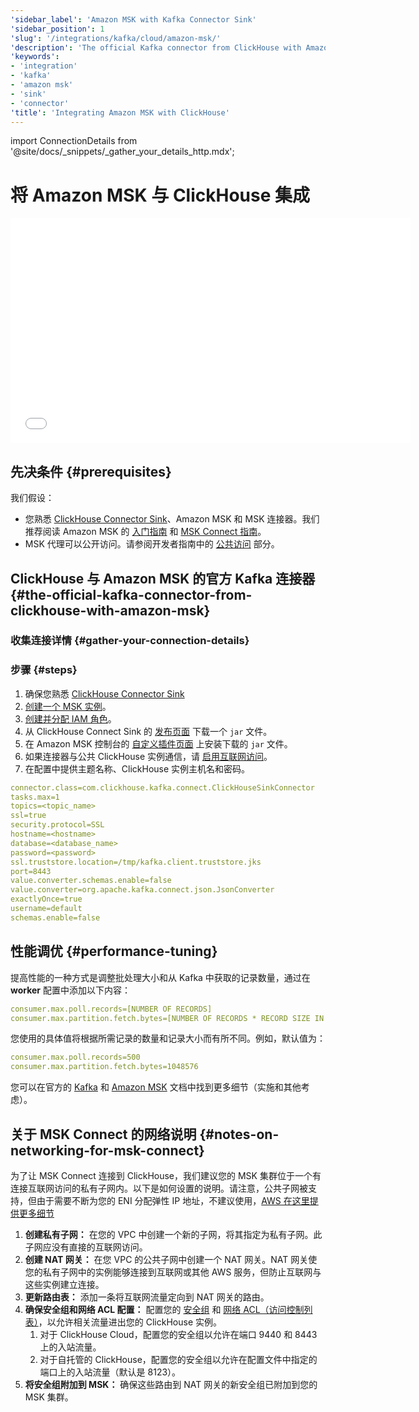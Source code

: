 ```yaml
---
'sidebar_label': 'Amazon MSK with Kafka Connector Sink'
'sidebar_position': 1
'slug': '/integrations/kafka/cloud/amazon-msk/'
'description': 'The official Kafka connector from ClickHouse with Amazon MSK'
'keywords':
- 'integration'
- 'kafka'
- 'amazon msk'
- 'sink'
- 'connector'
'title': 'Integrating Amazon MSK with ClickHouse'
---
```


import ConnectionDetails from '@site/docs/_snippets/_gather_your_details_http.mdx';


# 将 Amazon MSK 与 ClickHouse 集成

<div class='vimeo-container'>
  <iframe src="//www.youtube.com/embed/6lKI_WlQ3-s"
    width="640"
    height="360"
    frameborder="0"
    allow="autoplay;
    fullscreen;
    picture-in-picture"
    allowfullscreen>
  </iframe>
</div>

## 先决条件 {#prerequisites}
我们假设：
* 您熟悉 [ClickHouse Connector Sink](../kafka-clickhouse-connect-sink.md)、Amazon MSK 和 MSK 连接器。我们推荐阅读 Amazon MSK 的 [入门指南](https://docs.aws.amazon.com/msk/latest/developerguide/getting-started.html) 和 [MSK Connect 指南](https://docs.aws.amazon.com/msk/latest/developerguide/msk-connect.html)。
* MSK 代理可以公开访问。请参阅开发者指南中的 [公共访问](https://docs.aws.amazon.com/msk/latest/developerguide/public-access.html) 部分。

## ClickHouse 与 Amazon MSK 的官方 Kafka 连接器 {#the-official-kafka-connector-from-clickhouse-with-amazon-msk}

### 收集连接详情 {#gather-your-connection-details}

<ConnectionDetails />

### 步骤 {#steps}
1. 确保您熟悉 [ClickHouse Connector Sink](../kafka-clickhouse-connect-sink.md)
1. [创建一个 MSK 实例](https://docs.aws.amazon.com/msk/latest/developerguide/create-cluster.html)。
1. [创建并分配 IAM 角色](https://docs.aws.amazon.com/msk/latest/developerguide/create-client-iam-role.html)。
1. 从 ClickHouse Connect Sink 的 [发布页面](https://github.com/ClickHouse/clickhouse-kafka-connect/releases) 下载一个 `jar` 文件。
1. 在 Amazon MSK 控制台的 [自定义插件页面](https://docs.aws.amazon.com/msk/latest/developerguide/msk-connect-plugins.html) 上安装下载的 `jar` 文件。
1. 如果连接器与公共 ClickHouse 实例通信，请 [启用互联网访问](https://docs.aws.amazon.com/msk/latest/developerguide/msk-connect-internet-access.html)。
1. 在配置中提供主题名称、ClickHouse 实例主机名和密码。
```yml
connector.class=com.clickhouse.kafka.connect.ClickHouseSinkConnector
tasks.max=1
topics=<topic_name>
ssl=true
security.protocol=SSL
hostname=<hostname>
database=<database_name>
password=<password>
ssl.truststore.location=/tmp/kafka.client.truststore.jks
port=8443
value.converter.schemas.enable=false
value.converter=org.apache.kafka.connect.json.JsonConverter
exactlyOnce=true
username=default
schemas.enable=false
```

## 性能调优 {#performance-tuning}
提高性能的一种方式是调整批处理大小和从 Kafka 中获取的记录数量，通过在 **worker** 配置中添加以下内容：
```yml
consumer.max.poll.records=[NUMBER OF RECORDS]
consumer.max.partition.fetch.bytes=[NUMBER OF RECORDS * RECORD SIZE IN BYTES]
```

您使用的具体值将根据所需记录的数量和记录大小而有所不同。例如，默认值为：

```yml
consumer.max.poll.records=500
consumer.max.partition.fetch.bytes=1048576
```

您可以在官方的 [Kafka](https://kafka.apache.org/documentation/#consumerconfigs) 和 [Amazon MSK](https://docs.aws.amazon.com/msk/latest/developerguide/msk-connect-workers.html#msk-connect-create-custom-worker-config) 文档中找到更多细节（实施和其他考虑）。

## 关于 MSK Connect 的网络说明 {#notes-on-networking-for-msk-connect}

为了让 MSK Connect 连接到 ClickHouse，我们建议您的 MSK 集群位于一个有连接互联网访问的私有子网内。以下是如何设置的说明。请注意，公共子网被支持，但由于需要不断为您的 ENI 分配弹性 IP 地址，不建议使用，[AWS 在这里提供更多细节](https://docs.aws.amazon.com/msk/latest/developerguide/msk-connect-internet-access.html)

1. **创建私有子网：** 在您的 VPC 中创建一个新的子网，将其指定为私有子网。此子网应没有直接的互联网访问。
1. **创建 NAT 网关：** 在您 VPC 的公共子网中创建一个 NAT 网关。NAT 网关使您的私有子网中的实例能够连接到互联网或其他 AWS 服务，但防止互联网与这些实例建立连接。
1. **更新路由表：** 添加一条将互联网流量定向到 NAT 网关的路由。
1. **确保安全组和网络 ACL 配置：** 配置您的 [安全组](https://docs.aws.amazon.com/vpc/latest/userguide/vpc-security-groups.html) 和 [网络 ACL（访问控制列表）](https://docs.aws.amazon.com/vpc/latest/userguide/vpc-network-acls.html)，以允许相关流量进出您的 ClickHouse 实例。 
   1. 对于 ClickHouse Cloud，配置您的安全组以允许在端口 9440 和 8443 上的入站流量。 
   1. 对于自托管的 ClickHouse，配置您的安全组以允许在配置文件中指定的端口上的入站流量（默认是 8123）。
1. **将安全组附加到 MSK：** 确保这些路由到 NAT 网关的新安全组已附加到您的 MSK 集群。
